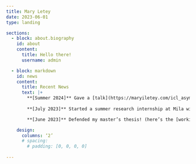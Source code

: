 ```yaml
---
title: Mary Letey
date: 2023-06-01
type: landing

sections:
  - block: about.biography
    id: about
    content:
      title: Hello there!
      username: admin

  - block: markdown
    id: news
    content:
      title: Recent News
      text: |+
        **[Summer 2024]** Gave a [talk](https://maryiletey.com/icl_asymptotic_kempner_24.pdf) about in-context-learning at the [Kempner Institute](https://kempnerinstitute.harvard.edu/news/kempner-community-springs-into-science/), and presented posters at [DIMACS Modelling Randomness workshop](https://rmt4ai.github.io) and [Princeton ML Theory Summer School](https://mlschool.princeton.edu).
        
        **[July 2023]** Started a summer research internship at Mila with [Prof Siamak Ravanbakhsh](https://siamak.page).

        **[June 2023]** Defended my master’s thesis! (here’s the [working draft](https://maryiletey.com/PSIEssay2023.pdf)).

    design:
      columns: ‘2’
      # spacing:
        # padding: [0, 0, 0, 0]
    
---
```

